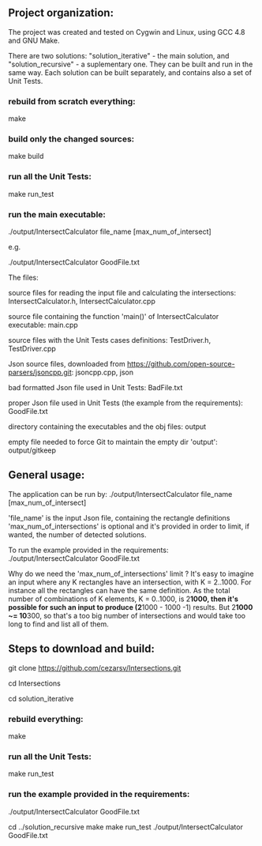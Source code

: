 Project organization:
---------------------

The project was created and tested on Cygwin and Linux, using GCC 4.8 and GNU Make.

There are two solutions: "solution_iterative" - the main solution, and "solution_recursive" - a suplementary one.
They can be built and run in the same way. Each solution can be built separately, and contains also a set of Unit Tests.

### rebuild from scratch everything:
make

### build only the changed sources:
make build

### run all the Unit Tests:
make run_test

### run the main executable:
./output/IntersectCalculator file_name [max_num_of_intersect]

e.g.

./output/IntersectCalculator GoodFile.txt


The files:

source files for reading the input file and calculating the intersections:
IntersectCalculator.h, IntersectCalculator.cpp

source file containing the function 'main()' of IntersectCalculator executable:
main.cpp

source files with the Unit Tests cases definitions:
TestDriver.h, TestDriver.cpp

Json source files, downloaded from https://github.com/open-source-parsers/jsoncpp.git:
jsoncpp.cpp, json

bad formatted Json file used in Unit Tests:
BadFile.txt

proper Json file used in Unit Tests (the example from the requirements):
GoodFile.txt

directory containing the executables and the obj files:
output

empty file needed to force Git to maintain the empty dir 'output':
output/gitkeep


General usage:
--------------

The application can be run by:
	./output/IntersectCalculator file_name [max_num_of_intersect]

'file_name' is the input Json file, containing the rectangle definitions
'max_num_of_intersections' is optional and it's provided in order to limit, if wanted, the number of detected solutions. 

To run the example provided in the requirements:
	./output/IntersectCalculator GoodFile.txt

Why do we need the 'max_num_of_intersections' limit ?
It's easy to imagine an input where any K rectangles have an intersection, with K = 2..1000. 
For instance all the rectangles can have the same definition. 
As the total number of combinations of K elements, K = 0..1000, is 2**1000, then it's possible 
for such an input to produce (2**1000 - 1000 -1)  results. But 2**1000 ~= 10**300, so that's
a too big number of intersections and would take too long to find and list all of them.


Steps to download and build:
----------------------------

git clone https://github.com/cezarsv/Intersections.git

cd Intersections

cd solution_iterative

### rebuild everything:
make

### run all the Unit Tests:
make run_test

### run the example provided in the requirements:
./output/IntersectCalculator GoodFile.txt

cd ../solution_recursive
make
make run_test
./output/IntersectCalculator GoodFile.txt
